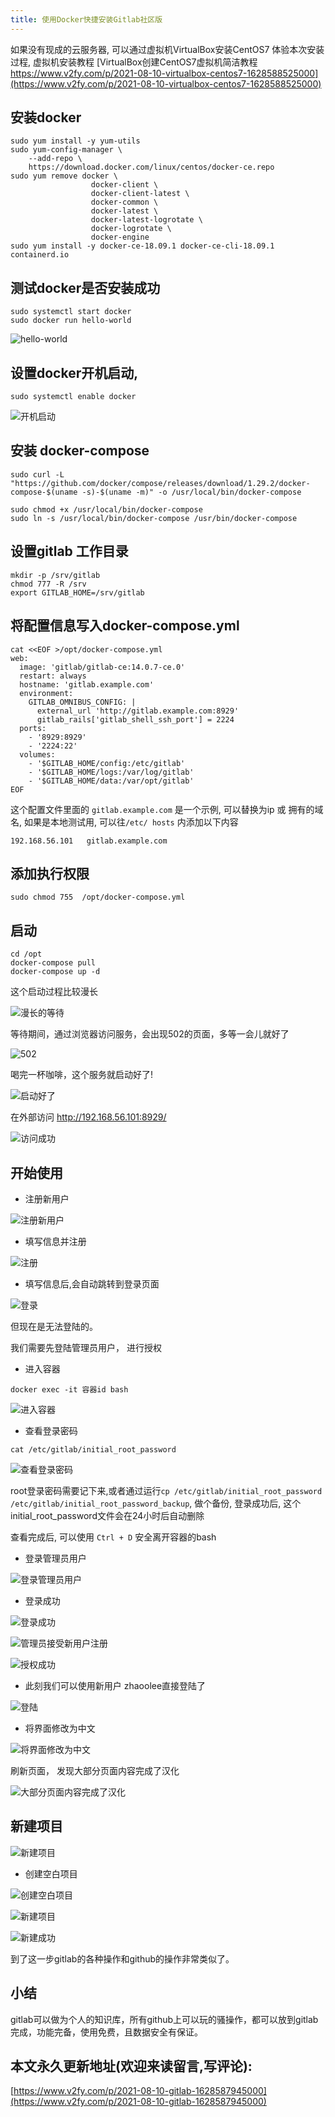 ```yaml
---
title: 使用Docker快捷安装Gitlab社区版
---
```






如果没有现成的云服务器, 可以通过虚拟机VirtualBox安装CentOS7 体验本次安装过程, 虚拟机安装教程 [VirtualBox创建CentOS7虚拟机简洁教程 https://www.v2fy.com/p/2021-08-10-virtualbox-centos7-1628588525000](https://www.v2fy.com/p/2021-08-10-virtualbox-centos7-1628588525000)


##  安装docker

```
sudo yum install -y yum-utils
sudo yum-config-manager \
    --add-repo \
    https://download.docker.com/linux/centos/docker-ce.repo
sudo yum remove docker \
                  docker-client \
                  docker-client-latest \
                  docker-common \
                  docker-latest \
                  docker-latest-logrotate \
                  docker-logrotate \
                  docker-engine
sudo yum install -y docker-ce-18.09.1 docker-ce-cli-18.09.1 containerd.io
```



## 测试docker是否安装成功

```
sudo systemctl start docker
sudo docker run hello-world
```
![hello-world](https://cdn.fangyuanxiaozhan.com/assets/1628588608882ji1BaP8X.png)


## 设置docker开机启动,
```
sudo systemctl enable docker
```

![开机启动](https://cdn.fangyuanxiaozhan.com/assets/1628588609605BnS4GJk5.png)


## 安装 docker-compose
```
sudo curl -L "https://github.com/docker/compose/releases/download/1.29.2/docker-compose-$(uname -s)-$(uname -m)" -o /usr/local/bin/docker-compose

sudo chmod +x /usr/local/bin/docker-compose
sudo ln -s /usr/local/bin/docker-compose /usr/bin/docker-compose
```

## 设置gitlab 工作目录

```
mkdir -p /srv/gitlab
chmod 777 -R /srv
export GITLAB_HOME=/srv/gitlab
```

## 将配置信息写入docker-compose.yml

```
cat <<EOF >/opt/docker-compose.yml
web:
  image: 'gitlab/gitlab-ce:14.0.7-ce.0'
  restart: always
  hostname: 'gitlab.example.com'
  environment:
    GITLAB_OMNIBUS_CONFIG: |
      external_url 'http://gitlab.example.com:8929'
      gitlab_rails['gitlab_shell_ssh_port'] = 2224
  ports:
    - '8929:8929'
    - '2224:22'
  volumes:
    - '$GITLAB_HOME/config:/etc/gitlab'
    - '$GITLAB_HOME/logs:/var/log/gitlab'
    - '$GITLAB_HOME/data:/var/opt/gitlab'
EOF
```
这个配置文件里面的 `gitlab.example.com` 是一个示例, 可以替换为ip 或 拥有的域名,  如果是本地测试用, 可以往`/etc/ hosts` 内添加以下内容 

```
192.168.56.101   gitlab.example.com
```

## 添加执行权限
```
sudo chmod 755  /opt/docker-compose.yml
```


## 启动

```
cd /opt
docker-compose pull
docker-compose up -d
```


这个启动过程比较漫长

![漫长的等待](https://cdn.fangyuanxiaozhan.com/assets/1628588611265jKBWwHZE.png)

等待期间，通过浏览器访问服务，会出现502的页面，多等一会儿就好了

![502](https://cdn.fangyuanxiaozhan.com/assets/1628588609680i4iSYC6F.png)


喝完一杯咖啡，这个服务就启动好了!

![启动好了](https://cdn.fangyuanxiaozhan.com/assets/1628588610179WcmkMAxQ.png)


在外部访问 http://192.168.56.101:8929/


![访问成功](https://cdn.fangyuanxiaozhan.com/assets/1628588610052A2YYP8HN.png)


## 开始使用


- 注册新用户

![注册新用户](https://cdn.fangyuanxiaozhan.com/assets/1628588611820jWRFYJBW.png)



- 填写信息并注册

![注册](https://cdn.fangyuanxiaozhan.com/assets/1628588610438cFWd4N6E.png)

- 填写信息后,会自动跳转到登录页面

![登录](https://cdn.fangyuanxiaozhan.com/assets/1628588610657HHAE4i0m.png)


但现在是无法登陆的。

我们需要先登陆管理员用户， 进行授权



- 进入容器

```
docker exec -it 容器id bash
```

![进入容器](https://cdn.fangyuanxiaozhan.com/assets/162858861114917nRYtm3.png)

- 查看登录密码

```
cat /etc/gitlab/initial_root_password
```

![查看登录密码](https://cdn.fangyuanxiaozhan.com/assets/1628588611699PrW6YnHj.png)

root登录密码需要记下来,或者通过运行`cp /etc/gitlab/initial_root_password /etc/gitlab/initial_root_password_backup`, 做个备份, 登录成功后, 这个initial_root_password文件会在24小时后自动删除

查看完成后, 可以使用 `Ctrl + D` 安全离开容器的bash


- 登录管理员用户

![登录管理员用户](https://cdn.fangyuanxiaozhan.com/assets/1628588612037FPEBhZdF.png)

- 登录成功

![登录成功](https://cdn.fangyuanxiaozhan.com/assets/1628588612581nMknir8D.png)


![管理员接受新用户注册](https://cdn.fangyuanxiaozhan.com/assets/1628588613018xkZhKr8K.png)

![授权成功](https://cdn.fangyuanxiaozhan.com/assets/1628588614640PG8BeeFZ.png)


- 此刻我们可以使用新用户 zhaoolee直接登陆了

![登陆](https://cdn.fangyuanxiaozhan.com/assets/162858861431731RFsisK.png)

- 将界面修改为中文

![将界面修改为中文](https://cdn.fangyuanxiaozhan.com/assets/1628588614486pTRRRHyy.png)

刷新页面， 发现大部分页面内容完成了汉化

![大部分页面内容完成了汉化](https://cdn.fangyuanxiaozhan.com/assets/1628588615173D7mnx2Bn.png)


## 新建项目


![新建项目](https://cdn.fangyuanxiaozhan.com/assets/1628588615152E5Me3TKC.png)


- 创建空白项目

![创建空白项目](https://cdn.fangyuanxiaozhan.com/assets/16285886160357dCWG8NM.png)


![新建项目](https://cdn.fangyuanxiaozhan.com/assets/1628588616527yH1ATS00.png)

![新建成功](https://cdn.fangyuanxiaozhan.com/assets/16285886172142jBhtsP8.png)


到了这一步gitlab的各种操作和github的操作非常类似了。




## 小结

gitlab可以做为个人的知识库，所有github上可以玩的骚操作，都可以放到gitlab完成，功能完备，使用免费，且数据安全有保证。





## 本文永久更新地址(欢迎来读留言,写评论):

[https://www.v2fy.com/p/2021-08-10-gitlab-1628587945000](https://www.v2fy.com/p/2021-08-10-gitlab-1628587945000)